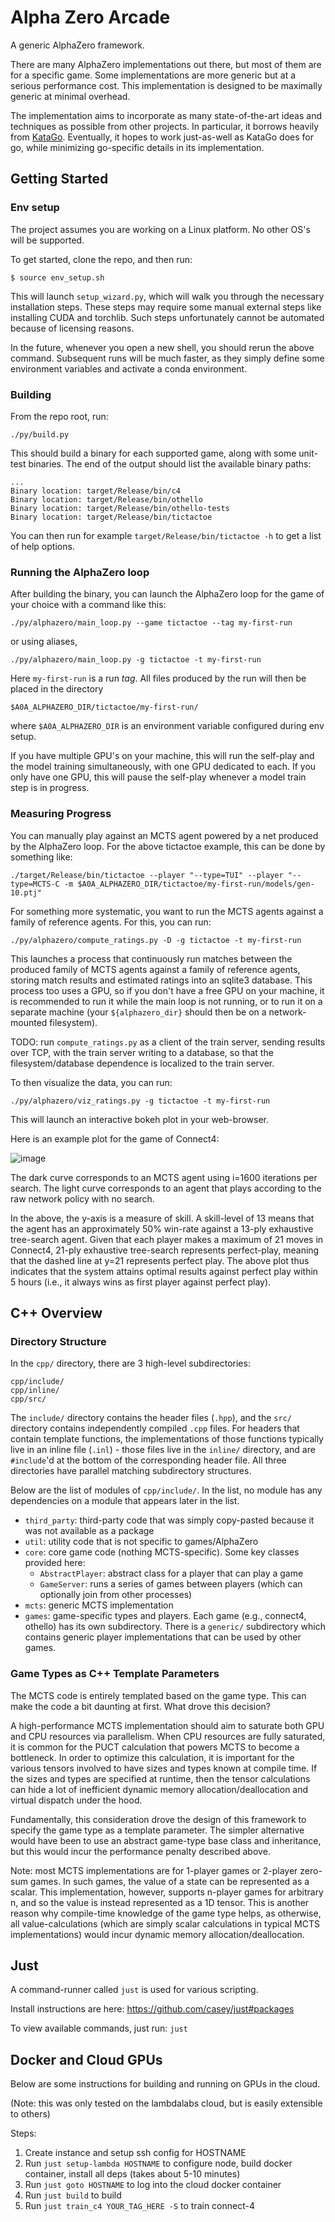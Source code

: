 
# Alpha Zero Arcade

A generic AlphaZero framework.

There are many AlphaZero implementations out there, but most of them are for a specific game. Some implementations are 
more generic but at a serious performance cost. This implementation is designed to be maximally generic at minimal
overhead.

The implementation aims to incorporate as many state-of-the-art ideas and techniques as possible from other projects.
In particular, it borrows heavily from [KataGo](https://github.com/lightvector/KataGo). Eventually, it hopes to work
just-as-well as KataGo does for go, while minimizing go-specific details in its implementation.

## Getting Started

### Env setup

The project assumes you are working on a Linux platform. No other OS's will be supported.

To get started, clone the repo, and then run:

```
$ source env_setup.sh
```

This will launch `setup_wizard.py`, which will walk you through the necessary installation steps. These steps may
require some manual external steps like installing CUDA and torchlib. Such steps unfortunately cannot be automated
because of licensing reasons.

In the future, whenever you open a new shell, you should rerun the above command. Subsequent runs will be much faster,
as they simply define some environment variables and activate a conda environment.

### Building

From the repo root, run:

```
./py/build.py
```

This should build a binary for each supported game, along with some unit-test binaries. The end of the output should list
the available binary paths:

```
...
Binary location: target/Release/bin/c4
Binary location: target/Release/bin/othello
Binary location: target/Release/bin/othello-tests
Binary location: target/Release/bin/tictactoe
```
You can then run for example `target/Release/bin/tictactoe -h` to get a list of help options.

### Running the AlphaZero loop

After building the binary, you can launch the AlphaZero loop for the game of your choice with a command like this:

```
./py/alphazero/main_loop.py --game tictactoe --tag my-first-run
```
or using aliases,
```
./py/alphazero/main_loop.py -g tictactoe -t my-first-run
```

Here `my-first-run` is a run _tag_. All files produced by the run will then be placed in the directory 

```
$A0A_ALPHAZERO_DIR/tictactoe/my-first-run/
```

where `$A0A_ALPHAZERO_DIR` is an environment variable configured during env setup.

If you have multiple GPU's on your machine, this will run the self-play and the model training simultaneously, with
one GPU dedicated to each. If you only have one GPU, this will pause the self-play whenever a model train step is in
progress.

### Measuring Progress

You can manually play against an MCTS agent powered by a net produced by the AlphaZero loop. For the above tictactoe
example, this can be done by something like:

```
./target/Release/bin/tictactoe --player "--type=TUI" --player "--type=MCTS-C -m $A0A_ALPHAZERO_DIR/tictactoe/my-first-run/models/gen-10.ptj"
```

For something more systematic, you want to run the MCTS agents against a family of reference agents. For this, you can run:

```
./py/alphazero/compute_ratings.py -D -g tictactoe -t my-first-run
```

This launches a process that continuously run matches between the produced family of MCTS agents against a family of
reference agents, storing match results and estimated ratings into an sqlite3 database. This process too uses a GPU,
so if you don't have a free GPU on your machine, it is recommended to run it while the main loop is not running, or
to run it on a separate machine (your `${alphazero_dir}` should then be on a network-mounted filesystem).

TODO: run `compute_ratings.py` as a client of the train server, sending results over TCP, with the train server
writing to a database, so that the filesystem/database dependence is localized to the train server.

To then visualize the data, you can run:

```
./py/alphazero/viz_ratings.py -g tictactoe -t my-first-run
```

This will launch an interactive bokeh plot in your web-browser.

Here is an example plot for the game of Connect4:

![image](https://github.com/shindavid/AlphaZeroArcade/assets/5217927/a8c1edb8-425e-4634-803f-086801aa59cd)

The dark curve corresponds to an MCTS agent using i=1600 iterations per search. The light curve corresponds to an agent
that plays according to the raw network policy with no search.

In the above, the y-axis is a measure of skill. A skill-level of 13 means that the agent has an approximately 50% win-rate
against a 13-ply exhaustive tree-search agent. Given that each player makes a maximum of 21 moves in Connect4, 21-ply
exhaustive tree-search represents perfect-play, meaning that the dashed line at y=21 represents perfect play. The above
plot thus indicates that the system attains optimal results against perfect play within 5 hours (i.e., it always wins as
first player against perfect play).

## C++ Overview

### Directory Structure

In the `cpp/` directory, there are 3 high-level subdirectories:

```
cpp/include/
cpp/inline/
cpp/src/
```

The `include/` directory contains the header files (`.hpp`), and the `src/` directory contains independently compiled
`.cpp` files. For headers that contain template functions, the implementations of those functions typically live in an
inline file (`.inl`) - those files live in the `inline/` directory, and are `#include`'d at the bottom of the
corresponding header file. All three directories have parallel matching subdirectory structures.

Below are the list of modules of `cpp/include/`. In the list, no module has any dependencies on a module that appears
later in the list.

* `third_party`: third-party code that was simply copy-pasted because it was not available as a package
* `util`: utility code that is not specific to games/AlphaZero
* `core`: core game code (nothing MCTS-specific). Some key classes provided here:
  * `AbstractPlayer`: abstract class for a player that can play a game
  * `GameServer`: runs a series of games between players (which can optionally join from other processes)
* `mcts`: generic MCTS implementation
* `games`: game-specific types and players. Each game (e.g., connect4, othello) has its own subdirectory. There is a
  `generic/` subdirectory which contains generic player implementations that can be used by other games.

### Game Types as C++ Template Parameters

The MCTS code is entirely templated based on the game type. This can make the code a bit daunting at first. What drove 
this decision?

A high-performance MCTS implementation should aim to saturate both GPU and CPU resources via parallelism. When CPU
resources are fully saturated, it is common for the PUCT calculation that powers MCTS to become a bottleneck. In order
to optimize this calculation, it is important for the various tensors involved to have sizes and types known at compile
time. If the sizes and types are specified at runtime, then the tensor calculations can hide a lot of inefficient
dynamic memory allocation/deallocation and virtual dispatch under the hood.

Fundamentally, this consideration drove the design of this framework to specify the game type as a template parameter.
The simpler alternative would have been to use an abstract game-type base class and inheritance, but this would incur
the performance penalty described above.

Note: most MCTS implementations are for 1-player games or 2-player zero-sum games. In such games, the value of a state
can be represented as a scalar. This implementation, however, supports n-player games for arbitrary n, and so the value
is instead represented as a 1D tensor. This is another reason why compile-time knowledge of the game type helps,
as otherwise, all value-calculations (which are simply scalar calculations in typical MCTS implementations) would incur
dynamic memory allocation/deallocation.

## Just

A command-runner called `just` is used for various scripting.

Install instructions are here: https://github.com/casey/just#packages

To view available commands, just run: `just`

## Docker and Cloud GPUs

Below are some instructions for building and running on GPUs in the cloud.

(Note: this was only tested on the lambdalabs cloud, but is easily extensible to others)

Steps:
  1. Create instance and setup ssh config for HOSTNAME
  2. Run `just setup-lambda HOSTNAME` to configure node, build docker container, install all deps (takes about 5-10 minutes)
  3. Run `just goto HOSTNAME` to log into the cloud docker container
  4. Run `just build` to build
  5. Run `just train_c4 YOUR_TAG_HERE -S` to train connect-4
